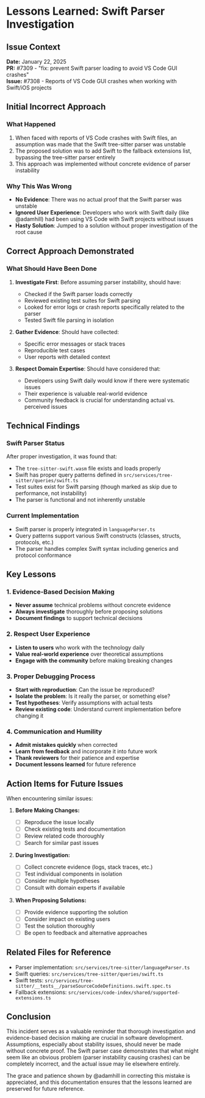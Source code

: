 # Lessons Learned: Swift Parser Investigation

## Issue Context

**Date:** January 22, 2025  
**PR:** #7309 - "fix: prevent Swift parser loading to avoid VS Code GUI crashes"  
**Issue:** #7308 - Reports of VS Code GUI crashes when working with Swift/iOS projects

## Initial Incorrect Approach

### What Happened

1. When faced with reports of VS Code crashes with Swift files, an assumption was made that the Swift tree-sitter parser was unstable
2. The proposed solution was to add Swift to the fallback extensions list, bypassing the tree-sitter parser entirely
3. This approach was implemented without concrete evidence of parser instability

### Why This Was Wrong

- **No Evidence**: There was no actual proof that the Swift parser was unstable
- **Ignored User Experience**: Developers who work with Swift daily (like @adamhill) had been using VS Code with Swift projects without issues
- **Hasty Solution**: Jumped to a solution without proper investigation of the root cause

## Correct Approach Demonstrated

### What Should Have Been Done

1. **Investigate First**: Before assuming parser instability, should have:

    - Checked if the Swift parser loads correctly
    - Reviewed existing test suites for Swift parsing
    - Looked for error logs or crash reports specifically related to the parser
    - Tested Swift file parsing in isolation

2. **Gather Evidence**: Should have collected:

    - Specific error messages or stack traces
    - Reproducible test cases
    - User reports with detailed context

3. **Respect Domain Expertise**: Should have considered that:
    - Developers using Swift daily would know if there were systematic issues
    - Their experience is valuable real-world evidence
    - Community feedback is crucial for understanding actual vs. perceived issues

## Technical Findings

### Swift Parser Status

After proper investigation, it was found that:

- The `tree-sitter-swift.wasm` file exists and loads properly
- Swift has proper query patterns defined in `src/services/tree-sitter/queries/swift.ts`
- Test suites exist for Swift parsing (though marked as skip due to performance, not instability)
- The parser is functional and not inherently unstable

### Current Implementation

- Swift parser is properly integrated in `languageParser.ts`
- Query patterns support various Swift constructs (classes, structs, protocols, etc.)
- The parser handles complex Swift syntax including generics and protocol conformance

## Key Lessons

### 1. Evidence-Based Decision Making

- **Never assume** technical problems without concrete evidence
- **Always investigate** thoroughly before proposing solutions
- **Document findings** to support technical decisions

### 2. Respect User Experience

- **Listen to users** who work with the technology daily
- **Value real-world experience** over theoretical assumptions
- **Engage with the community** before making breaking changes

### 3. Proper Debugging Process

- **Start with reproduction**: Can the issue be reproduced?
- **Isolate the problem**: Is it really the parser, or something else?
- **Test hypotheses**: Verify assumptions with actual tests
- **Review existing code**: Understand current implementation before changing it

### 4. Communication and Humility

- **Admit mistakes quickly** when corrected
- **Learn from feedback** and incorporate it into future work
- **Thank reviewers** for their patience and expertise
- **Document lessons learned** for future reference

## Action Items for Future Issues

When encountering similar issues:

1. **Before Making Changes:**

    - [ ] Reproduce the issue locally
    - [ ] Check existing tests and documentation
    - [ ] Review related code thoroughly
    - [ ] Search for similar past issues

2. **During Investigation:**

    - [ ] Collect concrete evidence (logs, stack traces, etc.)
    - [ ] Test individual components in isolation
    - [ ] Consider multiple hypotheses
    - [ ] Consult with domain experts if available

3. **When Proposing Solutions:**
    - [ ] Provide evidence supporting the solution
    - [ ] Consider impact on existing users
    - [ ] Test the solution thoroughly
    - [ ] Be open to feedback and alternative approaches

## Related Files for Reference

- Parser implementation: `src/services/tree-sitter/languageParser.ts`
- Swift queries: `src/services/tree-sitter/queries/swift.ts`
- Swift tests: `src/services/tree-sitter/__tests__/parseSourceCodeDefinitions.swift.spec.ts`
- Fallback extensions: `src/services/code-index/shared/supported-extensions.ts`

## Conclusion

This incident serves as a valuable reminder that thorough investigation and evidence-based decision making are crucial in software development. Assumptions, especially about stability issues, should never be made without concrete proof. The Swift parser case demonstrates that what might seem like an obvious problem (parser instability causing crashes) can be completely incorrect, and the actual issue may lie elsewhere entirely.

The grace and patience shown by @adamhill in correcting this mistake is appreciated, and this documentation ensures that the lessons learned are preserved for future reference.
